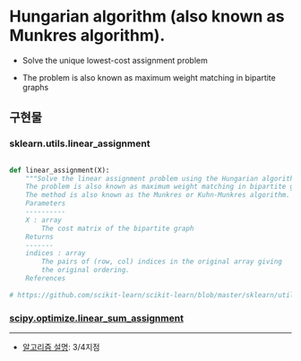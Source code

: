 # Hungarian algorithm (also known as Munkres algorithm).

- Solve the unique lowest-cost assignment problem

- The problem is also known as maximum weight matching in bipartite graphs

## 구현물 

### sklearn.utils.linear_assignment

```python

def linear_assignment(X):
    """Solve the linear assignment problem using the Hungarian algorithm.
    The problem is also known as maximum weight matching in bipartite graphs.
    The method is also known as the Munkres or Kuhn-Munkres algorithm.
    Parameters
    ----------
    X : array
        The cost matrix of the bipartite graph
    Returns
    -------
    indices : array
        The pairs of (row, col) indices in the original array giving
        the original ordering.
    References
    
# https://github.com/scikit-learn/scikit-learn/blob/master/sklearn/utils/linear_assignment_.py
```


### [scipy.optimize.linear_sum_assignment](https://docs.scipy.org/doc/scipy-0.18.1/reference/generated/scipy.optimize.linear_sum_assignment.html)



---

- [알고리즘 설명](http://www.cse.psu.edu/~rtc12/CSE598C/datassocPart1.pdf): 3/4지점 